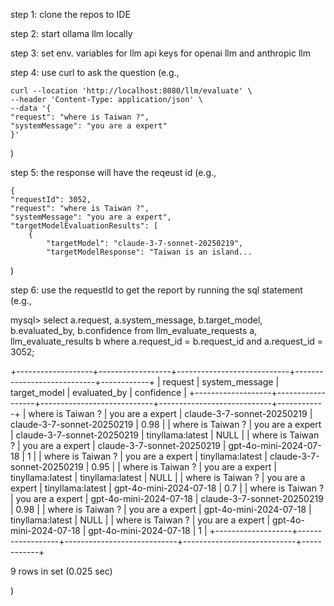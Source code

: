 step 1: clone the repos to IDE

step 2: start ollama llm locally

step 3: set env. variables for llm api keys for openai llm and anthropic llm

step 4: use curl to ask the question (e.g., 

    curl --location 'http://localhost:8080/llm/evaluate' \
    --header 'Content-Type: application/json' \
    --data '{
    "request": "where is Taiwan ?",
    "systemMessage": "you are a expert"
    }'

)

step 5: the response will have the reqeust id (e.g.,

    {
    "requestId": 3052,
    "request": "where is Taiwan ?",
    "systemMessage": "you are a expert",
    "targetModelEvaluationResults": [
        {
            "targetModel": "claude-3-7-sonnet-20250219",
            "targetModelResponse": "Taiwan is an island...

)

step 6: use the requestId to get the report by running the sql statement (e.g., 

mysql> select a.request, a.system_message, b.target_model, b.evaluated_by, b.confidence from llm_evaluate_requests a, llm_evaluate_results b where a.request_id = b.request_id and a.request_id = 3052;

+-------------------+------------------+----------------------------+----------------------------+------------+
| request           | system_message   | target_model               | evaluated_by               | confidence |
+-------------------+------------------+----------------------------+----------------------------+------------+
| where is Taiwan ? | you are a expert | claude-3-7-sonnet-20250219 | claude-3-7-sonnet-20250219 |       0.98 |
| where is Taiwan ? | you are a expert | claude-3-7-sonnet-20250219 | tinyllama:latest           |       NULL |
| where is Taiwan ? | you are a expert | claude-3-7-sonnet-20250219 | gpt-4o-mini-2024-07-18     |          1 |
| where is Taiwan ? | you are a expert | tinyllama:latest           | claude-3-7-sonnet-20250219 |       0.95 |
| where is Taiwan ? | you are a expert | tinyllama:latest           | tinyllama:latest           |       NULL |
| where is Taiwan ? | you are a expert | tinyllama:latest           | gpt-4o-mini-2024-07-18     |        0.7 |
| where is Taiwan ? | you are a expert | gpt-4o-mini-2024-07-18     | claude-3-7-sonnet-20250219 |       0.98 |
| where is Taiwan ? | you are a expert | gpt-4o-mini-2024-07-18     | tinyllama:latest           |       NULL |
| where is Taiwan ? | you are a expert | gpt-4o-mini-2024-07-18     | gpt-4o-mini-2024-07-18     |          1 |
+-------------------+------------------+----------------------------+----------------------------+------------+

9 rows in set (0.025 sec)

)
